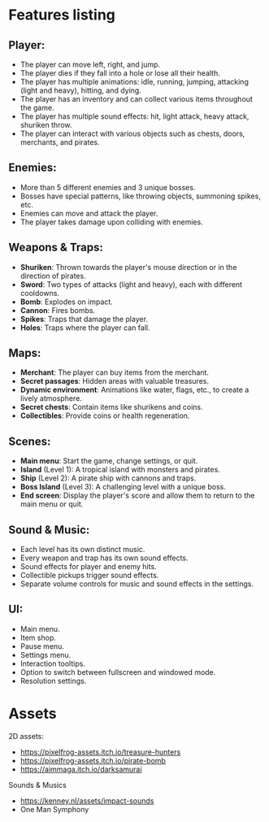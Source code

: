 # Features listing

## Player:
- The player can move left, right, and jump.
- The player dies if they fall into a hole or lose all their health.
- The player has multiple animations: idle, running, jumping, attacking (light and heavy), hitting, and dying.
- The player has an inventory and can collect various items throughout the game.
- The player has multiple sound effects: hit, light attack, heavy attack, shuriken throw.
- The player can interact with various objects such as chests, doors, merchants, and pirates.

## Enemies:
- More than 5 different enemies and 3 unique bosses.
- Bosses have special patterns, like throwing objects, summoning spikes, etc.
- Enemies can move and attack the player.
- The player takes damage upon colliding with enemies.

## Weapons & Traps:
- **Shuriken**: Thrown towards the player's mouse direction or in the direction of pirates.
- **Sword**: Two types of attacks (light and heavy), each with different cooldowns.
- **Bomb**: Explodes on impact.
- **Cannon**: Fires bombs.
- **Spikes**: Traps that damage the player.
- **Holes**: Traps where the player can fall.

## Maps:
- **Merchant**: The player can buy items from the merchant.
- **Secret passages**: Hidden areas with valuable treasures.
- **Dynamic environment**: Animations like water, flags, etc., to create a lively atmosphere.
- **Secret chests**: Contain items like shurikens and coins.
- **Collectibles**: Provide coins or health regeneration.

## Scenes:
- **Main menu**: Start the game, change settings, or quit.
- **Island** (Level 1): A tropical island with monsters and pirates.
- **Ship** (Level 2): A pirate ship with cannons and traps.
- **Boss Island** (Level 3): A challenging level with a unique boss.
- **End screen**: Display the player's score and allow them to return to the main menu or quit.

## Sound & Music:
- Each level has its own distinct music.
- Every weapon and trap has its own sound effects.
- Sound effects for player and enemy hits.
- Collectible pickups trigger sound effects.
- Separate volume controls for music and sound effects in the settings.

## UI:
- Main menu.
- Item shop.
- Pause menu.
- Settings menu.
- Interaction tooltips.
- Option to switch between fullscreen and windowed mode.
- Resolution settings.



# Assets

2D assets:
-   https://pixelfrog-assets.itch.io/treasure-hunters
-   https://pixelfrog-assets.itch.io/pirate-bomb
-   https://aimmaga.itch.io/darksamurai

Sounds & Musics
-   https://kenney.nl/assets/impact-sounds
-   One Man Symphony
